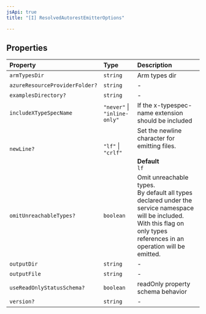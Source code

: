 ```yaml
---
jsApi: true
title: "[I] ResolvedAutorestEmitterOptions"

---
```

## Properties

| Property | Type | Description |
| :------ | :------ | :------ |
| `armTypesDir` | `string` | Arm types dir |
| `azureResourceProviderFolder?` | `string` | - |
| `examplesDirectory?` | `string` | - |
| `includeXTypeSpecName` | `"never"` \| `"inline-only"` | If the x-typespec-name extension should be included |
| `newLine?` | `"lf"` \| `"crlf"` | Set the newline character for emitting files.<br /><br />**Default**<br />` lf ` |
| `omitUnreachableTypes?` | `boolean` | Omit unreachable types.<br />By default all types declared under the service namespace will be included. With this flag on only types references in an operation will be emitted. |
| `outputDir` | `string` | - |
| `outputFile` | `string` | - |
| `useReadOnlyStatusSchema?` | `boolean` | readOnly property schema behavior |
| `version?` | `string` | - |
